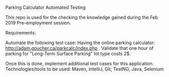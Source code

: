 
Parking Calculator Automated Testing

This repo is used for the checking the knowledge gained during the Feb 2019 Pre-employment session.

Requirements:

Automate the following test case: Having the online parking calculator: http://adam.goucher.ca/parkcalc/index.php . Validate that one hour of parking for "Long-Term Surface Parking" lot type costs 2$.

Once this is done, implement additional test cases for this application. Technologies/tools to be used: Maven, intelliJ, Git, TestNG, Java, Selenium

